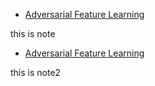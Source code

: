* [Adversarial Feature Learning](http://cn.arxiv.org/pdf/1605.09782.pdf)

this is note

* [Adversarial Feature Learning](http://cn.arxiv.org/pdf/1605.09782.pdf)

this is note2
